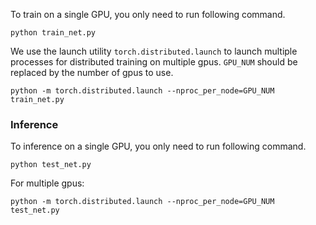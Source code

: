 To train on a single GPU, you only need to run following command. 
```shell
python train_net.py 
```
We use the launch utility `torch.distributed.launch` to launch multiple 
processes for distributed training on multiple gpus. `GPU_NUM` should be
replaced by the number of gpus to use.

```shell
python -m torch.distributed.launch --nproc_per_node=GPU_NUM train_net.py
```

### Inference

To inference on a single GPU, you only need to run following command. 
```shell
python test_net.py 
```
For multiple gpus: 

```shell
python -m torch.distributed.launch --nproc_per_node=GPU_NUM test_net.py
```